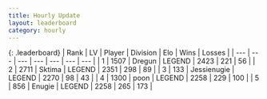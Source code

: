 ```yaml
---
title: Hourly Update
layout: leaderboard
category: hourly
---
```


{: .leaderboard}
| Rank | LV | Player | Division | Elo | Wins | Losses |
| --- | --- | --- | --- | --- | --- | --- |
| <span data-change="0">1</span> | 1507 | <span title="ID: 337810">Dregun</span> | LEGEND | <span data-change="0">2423</span> | <span data-change="0">221</span> | <span data-change="0">56</span> |
| <span data-change="0">2</span> | 2711 | <span title="ID: 353063">Sktima</span> | LEGEND | <span data-change="0">2351</span> | <span data-change="0">298</span> | <span data-change="0">89</span> |
| <span data-change="1">3</span> | 133 | <span title="ID: 756478">Jessienugie</span> | LEGEND | <span data-change="0">2270</span> | <span data-change="0">98</span> | <span data-change="0">43</span> |
| <span data-change="-1">4</span> | 1300 | <span title="ID: 540690">poon</span> | LEGEND | <span data-change="-15">2258</span> | <span data-change="0">229</span> | <span data-change="1">100</span> |
| <span data-change="0">5</span> | 856 | <span title="ID: 623502">Enugie</span> | LEGEND | <span data-change="0">2258</span> | <span data-change="0">265</span> | <span data-change="0">173</span> |